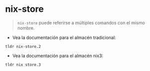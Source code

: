 # nix-store

> `nix-store` puede referirse a múltiples comandos con el mismo nombre.

- Vea la documentación para el almacén tradicional:

`tldr nix-store.2`

- Vea la documentación para el almacén nix3:

`tldr nix store.3`
